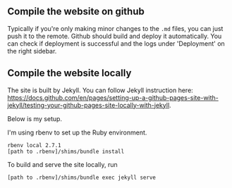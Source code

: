 ## Compile the website on github
Typically if you're only making minor changes to the `.md` files, you can just push it to the remote. Github should build and deploy it automatically.
You can check if deployment is successful and the logs under 'Deployment' on the right sidebar.

## Compile the website locally
The site is built by Jekyll. You can follow Jekyll instruction here: https://docs.github.com/en/pages/setting-up-a-github-pages-site-with-jekyll/testing-your-github-pages-site-locally-with-jekyll.

Below is my setup.

I'm using rbenv to set up the Ruby environment.
```
rbenv local 2.7.1
[path to .rbenv]/shims/bundle install
```

To build and serve the site locally, run
```
[path to .rbenv]/shims/bundle exec jekyll serve
```
